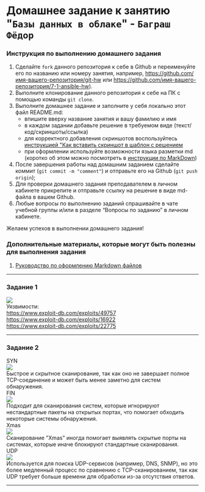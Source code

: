 # Домашнее задание к занятию "`Базы данных в облаке`" - `Баграш Фёдор`


### Инструкция по выполнению домашнего задания

   1. Сделайте `fork` данного репозитория к себе в Github и переименуйте его по названию или номеру занятия, например, https://github.com/имя-вашего-репозитория/git-hw или  https://github.com/имя-вашего-репозитория/7-1-ansible-hw).
   2. Выполните клонирование данного репозитория к себе на ПК с помощью команды `git clone`.
   3. Выполните домашнее задание и заполните у себя локально этот файл README.md:
      - впишите вверху название занятия и вашу фамилию и имя
      - в каждом задании добавьте решение в требуемом виде (текст/код/скриншоты/ссылка)
      - для корректного добавления скриншотов воспользуйтесь [инструкцией "Как вставить скриншот в шаблон с решением](https://github.com/netology-code/sys-pattern-homework/blob/main/screen-instruction.md) 
      - при оформлении используйте возможности языка разметки md (коротко об этом можно посмотреть в [инструкции  по MarkDown](https://github.com/netology-code/sys-pattern-homework/blob/main/md-instruction.md))
   4. После завершения работы над домашним заданием сделайте коммит (`git commit -m "comment"`) и отправьте его на Github (`git push origin`);
   5. Для проверки домашнего задания преподавателем в личном кабинете прикрепите и отправьте ссылку на решение в виде md-файла в вашем Github.
   6. Любые вопросы по выполнению заданий спрашивайте в чате учебной группы и/или в разделе “Вопросы по заданию” в личном кабинете.
   
Желаем успехов в выполнении домашнего задания!
   
### Дополнительные материалы, которые могут быть полезны для выполнения задания

1. [Руководство по оформлению Markdown файлов](https://gist.github.com/Jekins/2bf2d0638163f1294637#Code)

---

### Задание 1

![](https://github.com/tud777777/git_homework/blob/main/img/image1.png)\
Уязвимости:\
https://www.exploit-db.com/exploits/49757 \
https://www.exploit-db.com/exploits/16922 \
https://www.exploit-db.com/exploits/22775


--- 

### Задание 2

SYN\
![](https://github.com/tud777777/git_homework/blob/main/img/image2.png)\
Быстрое и скрытное сканирование, так как оно не завершает полное TCP-соединение и может быть менее заметно для систем обнаружения.\
FIN\
![](https://github.com/tud777777/git_homework/blob/main/img/image3.png)\
Подходит для сканирования систем, которые игнорируют нестандартные пакеты на открытых портах, что помогает обходить некоторые системы обнаружения.\
Xmas\
![](https://github.com/tud777777/git_homework/blob/main/img/image4.png)\
Сканирование "Xmas" иногда помогает выявлять скрытые порты на системах, которые иначе блокируют стандартные сканирования.\
UDP\
![](https://github.com/tud777777/git_homework/blob/main/img/image.png)\
Используется для поиска UDP-сервисов (например, DNS, SNMP), но это более медленный процесс по сравнению с TCP-сканированием, так как UDP требует больше времени для обработки из-за отсутствия ответов.

--- 

